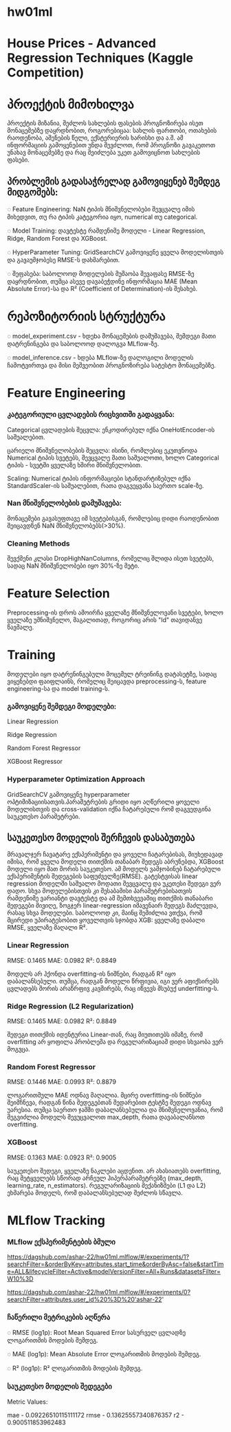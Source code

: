 # hw01ml
# House Prices - Advanced Regression Techniques (Kaggle Competition)

# პროექტის მიმოხილვა

პროექტის მიზანია, შეძლოს სახლების ფასების პროგნოზირება ისეთ მონაცემებზე დაყრდნობით, როგორებიცაა: სახლის ფართობი, ოთახების რაოდენობა, აშენების წელი, ექსტერიერის ხარისხი და ა.შ. ამ ინფორმაციის გამოყენებით უნდა შევძლოთ, რომ პროგნოზი გავაკეთოთ უნახავ მონაცემებზე და რაც შეიძლება უკეთ გამოვიცნოთ სახლების ფასები. 

## პრობლემის გადასაჭრელად გამოვიყენებ შემდეგ მიდგომებს:

◌ Feature Engineering: NaN ტიპის მნიშვნელობები შევცვალე იმის მიხედვით, თუ რა ტიპის კატეგორია იყო, numerical თუ categorical. 

◌ Model Training: დავტესტე რამდენიმე მოდელი - Linear Regression, Ridge, Random Forest და XGBoost.

◌ HyperParameter Tuning: GridSearchCV გამოვიყენე ყველა მოდელისთვის და გავაუმჯობესე RMSE-ს დახმარებით. 

◌ შეფასება: საბოლოოდ მოდელების მუშაობა შევაფასე RMSE-ზე დაყრდნობით, თუმცა ასევე დავაბეჭდინე ინფორმაცია MAE (Mean Absolute Error)-სა და R² (Coefficient of Determination)-ის შესახებ.

# რეპოზიტორიის სტრუქტურა

◌ model_experiment.csv - ხდეbა მონაცემების დამუშავება, შემდეგი მათი დატრენინგება და საბოლოოდ დალოგვა MLflow-ზე. 

◌ model_inference.csv -  ხდება MLflow-ზე დალოგილი მოდელის ჩამოტვირთვა და მისი მეშვეობით პროგნოზირება სატესტო მონაცემებზე.


# Feature Engineering

### კატეგორიული ცვლადების რიცხვითში გადაყვანა:

Categorical ცვლადების შეცვლა: ენკოდირებულ იქნა OneHotEncoder-ის საშუალებით.

ცარიელი მნიშვნელობების შეცვლა: ისინი, რომლებიც ეკუთვნოდა Numerical ტიპის სვეტებს, შევცვალე მათი საშუალოთი, ხოლო Categorical ტიპის - სვეტში ყველაზე ხშირი 
მნიშვნელობით.

Scaling: Numerical ტიპის ინფორმაციები სტანდარტიზებულ იქნა StandardScaler-ის საშუალებით, რათა დაგვეყვანა საერთო scale-ზე.

### Nan მნიშვნელობების დამუშავება:
 
მონაცემები გავასუფთავე იმ სვეტებისგან, რომლებიც დიდი რაოდენობით შეიცავდნენ NaN მნიშვნელობებს(>30%).

### Cleaning Methods

შევქმენი კლასი DropHighNanColumns, რომელიც შლიდა ისეთ სვეტებს, სადაც NaN მნიშვნელობები იყო 30%-ზე მეტი.

# Feature Selection

Preprocessing-ის დროს ამოირჩა ყველაზე მნიშვნელოვანი სვეტები, ხოლო ყველაზე უმნიშვნელო, მაგალითად, როგორიც არის "Id" თავიდანვე წავშალე.

# Training
მოდელები იყო დატრენინგებული მოცემულ ტრეინინგ დატასეტზე, სადაც ვიყენებდი ფაიფლაინს, რომელიც შეიცავდა preprocessing-ს, feature engineering-სა და model training-ს.
### გამოვიყენე შემდეგი მოდელები:

Linear Regression

Ridge Regression

Random Forest Regressor

XGBoost Regressor

### Hyperparameter Optimization Approach

GridSearchCV გამოვიყენე hyperparameter ოპტიმიზაციისათვის.პარამეტრების გრიდი იყო აღწერილი ყოველი მოდელისთვის და cross-validation იქნა ჩატარებული რომ დაგვედგინა საუკეთესო პარამეტრები.

## საუკეთესო მოდელის შერჩევის დასაბუთება

მრავალჯერ ჩავატარე ექსპერიმენტი და ყოველი ჩატარებისას, მიუხედავად იმისა, რომ ყველა მოდელი თითქმის თანაბარ შედეგს აბრუნებდა, XGBoost მოდელი იყო მათ შორის საუკეთესო. ამ მოდელს ვამჯობინებ ჩატარებული ექსპერიმენტის შედეგების საფუძველზე(RMSE). გატესტვისას linear regression მოდელში საშუალო მოდათი შევცვალე და უკეთესი შედეგი ვერ დადო. სხვა მოდელებისთვის კი შესაბამისი პარამეტრებისათვის რამდენიმე ვარიანტი დავტესტე და ამ შემთხვევაშიც თითქმის თანაბარი შედეგები მივიღე, ზოგჯერ linear-regression იმავენაირ შედეგს მაძლევდა, რასაც სხვა მოდელები. საბოლოოდ კი, მაინც შემიძლია ვთქვა, რომ მცირედი უპირატესობით ყოველთვის სჯობდა XGB: ყველაზე დაბალი RMSE, ყველაზე მაღალი R².

### Linear Regression

RMSE: 0.1465
MAE: 0.0982
R²: 0.8849

მოდელს არ ჰქონდა overfitting-ის ნიშნები, რადგან R² იყო დაბალანსებული. თუმცა, რადგან მოდელი წრფივია, იგი ვერ აფიქსირებს ცვლადებს შორის არაწრფივ კავშირებს, რაც იწვევს მსუბუქ underfitting-ს.

### Ridge Regression (L2 Regularization)

RMSE: 0.1465
MAE: 0.0982
R²: 0.8849

შედეგი თითქმის იდენტურია Linear-თან, რაც მიუთითებს იმაზე, რომ overfitting არ ყოფილა პრობლემა და რეგულარიზაციამ დიდი სხვაობა ვერ მოგვცა.

### Random Forest Regressor

RMSE: 0.1446
MAE: 0.0993
R²: 0.8879

ლოგარითმული MAE ოდნავ მაღალია. მცირე overfitting-ის ნიშნები შეიმჩნევა, რადგან წინა შედეგებთან შედარებით ტესტზე შედეგი ოდნავ უარესია.
თუმცა საერთო ჯამში დაბალანსებულია და მნიშვნელოვანია, რომ შეგვიძლია მოდელს შევუცვალოთ max_depth, რათა დავაბალანსოთ overfitting.

### XGBoost

RMSE: 0.1363
MAE: 0.0923
R²: 0.9005

საუკეთესო შედეგი, ყველაზე ნაკლები აცდენით.
არ ახასიათებს overfitting, რაც მეტყველებს სწორად არჩეულ ჰიპერპარამეტრებზე (max_depth, learning_rate, n_estimators).
რეგულარიზაციის მექანიზმები (L1 და L2) ეხმარება მოდელს, რომ დაბალანსებულად შეძლოს სწავლა.

# MLflow Tracking

### MLflow ექსპერიმენტების ბმული

https://dagshub.com/ashar-22/hw01ml.mlflow/#/experiments/1?searchFilter=&orderByKey=attributes.start_time&orderByAsc=false&startTime=ALL&lifecycleFilter=Active&modelVersionFilter=All+Runs&datasetsFilter=W10%3D

https://dagshub.com/ashar-22/hw01ml.mlflow/#/experiments/0?searchFilter=attributes.user_id%20%3D%20'ashar-22'

### ჩაწერილი მეტრიკების აღწერა

◌ RMSE (log1p): Root Mean Squared Error სასურველ ცვლადზე ლოგარითმის მოდების შემდეგ.

◌ MAE (log1p): Mean Absolute Error ლოგარითმის მოდების შემდეგ.

◌ R² (log1p): R² ლოგარითმის მოდების შემდეგ.

### საუკეთესო მოდელის შედეგები
Metric Values:

mae - 0.09226510115111172
rmse - 0.13625557340876357
r2 - 0.900511853962483

